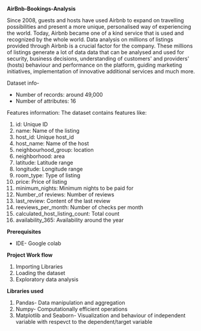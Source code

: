**AirBnb-Bookings-Analysis**   

Since 2008, guests and hosts have used Airbnb to expand on travelling possibilities and present a more unique, 
personalised way of experiencing the world. Today, Airbnb became one of a kind service that is used and recognized 
by the whole world. Data analysis on millions of listings provided through Airbnb is a crucial factor for the company. 
These millions of listings generate a lot of data data that can be analysed and used for security, business decisions, 
understanding of customers' and providers' (hosts) behaviour and performance on the platform, guiding marketing initiatives, 
implementation of innovative additional services and much more.   

Dataset info-  
* Number of records: around 49,000  
* Number of attributes: 16  
  
Features information: The dataset contains features like:
1. id: Unique ID
2. name: Name of the listing
3. host_id: Unique host_id
4. host_name: Name of the host
5. neighbourhood_group: location
6. neighborhood: area
7. latitude: Latitude range
8. longitude: Longitude range
9. room_type: Type of listing
10. price: Price of listing
11. minimum_nights: Minimum nights to be paid for
12. Number_of reviews: Number of reviews
13. last_review: Content of the last review
14. reeviews_per_month: Number of checks per month
15. calculated_host_listing_count: Total count
16. availability_365: Availability around the year
  
**Prerequisites**
* IDE- Google colab

**Project Work flow**
1. Importing Libraries
2. Loading the dataset
3. Exploratory data analysis

**Libraries used**
1. Pandas- Data manipulation and aggregation
2. Numpy- Computationally efficient operations
3. Matplotlib and Seaborn- Visualization and behaviour of independent variable with respevct to the dependent/target variable
